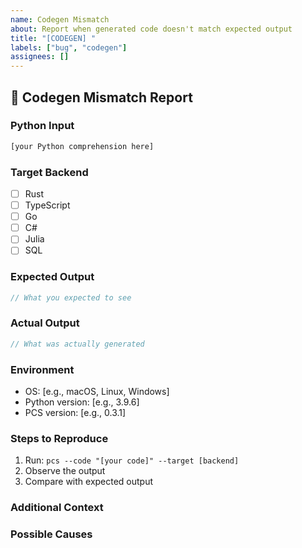 ```yaml
---
name: Codegen Mismatch
about: Report when generated code doesn't match expected output
title: "[CODEGEN] "
labels: ["bug", "codegen"]
assignees: []
---
```


## 🐛 **Codegen Mismatch Report**

### **Python Input**
```python
[your Python comprehension here]
```

### **Target Backend**
- [ ] Rust
- [ ] TypeScript  
- [ ] Go
- [ ] C#
- [ ] Julia
- [ ] SQL

### **Expected Output**
```rust
// What you expected to see
```

### **Actual Output**
```rust
// What was actually generated
```

### **Environment**
- OS: [e.g., macOS, Linux, Windows]
- Python version: [e.g., 3.9.6]
- PCS version: [e.g., 0.3.1]

### **Steps to Reproduce**
1. Run: `pcs --code "[your code]" --target [backend]`
2. Observe the output
3. Compare with expected output

### **Additional Context**
<!-- Add any other context about the problem here -->

### **Possible Causes**
<!-- Any ideas about what might be causing this mismatch -->
